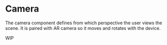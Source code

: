 # Camera

The camera component defines from which perspective the user views the scene.
It is paired with AR camera so it moves and rotates with the device.


WIP
